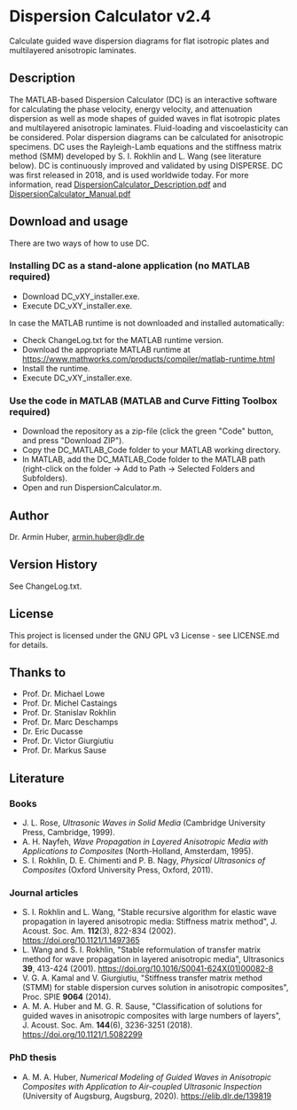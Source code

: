 # Dispersion Calculator v2.4

Calculate guided wave dispersion diagrams for flat isotropic plates and multilayered anisotropic laminates.

## Description
The MATLAB-based Dispersion Calculator (DC) is an interactive software for calculating the phase velocity, energy velocity, and attenuation dispersion as well as mode shapes of guided waves in flat isotropic plates and multilayered anisotropic laminates. Fluid-loading and viscoelasticity can be considered. Polar dispersion diagrams can be calculated for anisotropic specimens. DC uses the Rayleigh-Lamb equations and the stiffness matrix method (SMM) developed by S. I. Rokhlin and L. Wang (see literature below). DC is continuously improved and validated by using DISPERSE. DC was first released in 2018, and is used worldwide today. For more information, read [DispersionCalculator_Description.pdf](https://github.com/ArminHuber/Dispersion-Calculator/files/11271206/DispersionCalculator_Description.pdf) and [DispersionCalculator_Manual.pdf](https://github.com/ArminHuber/Dispersion-Calculator/files/11271208/DispersionCalculator_Manual.pdf)

## Download and usage

There are two ways of how to use DC.

### Installing DC as a stand-alone application (no MATLAB required)

* Download DC_vXY_installer.exe.
* Execute DC_vXY_installer.exe.

In case the MATLAB runtime is not downloaded and installed automatically:

* Check ChangeLog.txt for the MATLAB runtime version.
* Download the appropriate MATLAB runtime at https://www.mathworks.com/products/compiler/matlab-runtime.html
* Install the runtime.
* Execute DC_vXY_installer.exe.

### Use the code in MATLAB (MATLAB and Curve Fitting Toolbox required)
* Download the repository as a zip-file (click the green "Code" button, and press "Download ZIP").
* Copy the DC_MATLAB_Code folder to your MATLAB working directory.
* In MATLAB, add the DC_MATLAB_Code folder to the MATLAB path (right-click on the folder -> Add to Path -> Selected Folders and Subfolders).
* Open and run DispersionCalculator.m.

## Author

Dr. Armin Huber, armin.huber@dlr.de

## Version History

See ChangeLog.txt.

## License

This project is licensed under the GNU GPL v3 License - see LICENSE.md for details.

## Thanks to

* Prof. Dr. Michael Lowe 
* Prof. Dr. Michel Castaings 
* Prof. Dr. Stanislav Rokhlin 
* Prof. Dr. Marc Deschamps 
* Dr. Eric Ducasse 
* Prof. Dr. Victor Giurgiutiu
* Prof. Dr. Markus Sause

## Literature

### Books

* J. L. Rose, *Ultrasonic Waves in Solid Media* (Cambridge University Press, Cambridge, 1999).
* A. H. Nayfeh, *Wave Propagation in Layered Anisotropic Media with Applications to Composites* (North-Holland, Amsterdam, 1995).
* S. I. Rokhlin, D. E. Chimenti and P. B. Nagy, *Physical Ultrasonics of Composites* (Oxford University Press, Oxford, 2011).

### Journal articles

* S. I. Rokhlin and L. Wang, "Stable recursive algorithm for elastic wave propagation in layered anisotropic media: Stiffness matrix method", J. Acoust. Soc. Am. **112**(3), 822-834 (2002). https://doi.org/10.1121/1.1497365
* L. Wang and S. I. Rokhlin, "Stable reformulation of transfer matrix method for wave propagation in layered anisotropic media", Ultrasonics **39**, 413-424 (2001). https://doi.org/10.1016/S0041-624X(01)00082-8
* V. G. A. Kamal and V. Giurgiutiu, "Stiffness transfer matrix method (STMM) for stable dispersion curves solution in anisotropic composites", Proc. SPIE **9064** (2014).
* A. M. A. Huber and M. G. R. Sause, "Classification of solutions for guided waves in anisotropic composites with large numbers of layers", J. Acoust. Soc. Am. **144**(6), 3236-3251 (2018). https://doi.org/10.1121/1.5082299

### PhD thesis

* A. M. A. Huber, *Numerical Modeling of Guided Waves in Anisotropic Composites with Application to Air-coupled Ultrasonic Inspection* (University of Augsburg, Augsburg, 2020). https://elib.dlr.de/139819

